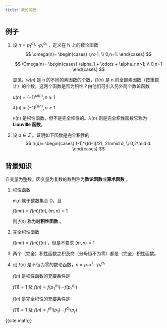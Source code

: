 ```yaml
---
title: 数论函数
---
```


## 例子

1. 设 $n=p_1^{\alpha_1}\cdots p_r^{\alpha_r}$ ，定义在 N 上的数论函数
   $$
   \omega(n)=
   \begin{cases}
   r,n>1; \\
   0,n=1.
   \end{cases}
   $$

   $$
   \Omega(n)=
   \begin{cases}
   \alpha_1 + \cdots + \alpha_r,n>1; \\
   0,n=1
   \end{cases}
   $$

   显见，$w(n)$ 是 n 的不同的素因数的个数，$\Omega(n)$ 是 n 的全部素因数（按重数计）的个数，这两个函数是否为积性？由他们可引入另外两个数论函数

   $\upsilon(n)=(-1)^{\omega(n)},n\ge 1$

   $\lambda(n)=(-1)^{\Omega(n)},n\ge 1$

   $v(n)$ 是积性函数，但不是完全积性的。$\lambda(n)$ 则是完全积性函数它称为 **Liouville 函数**。

2. 设 $d\in Z$ 。证明如下函数是完全积性的
   $$
   h(d)=
   \begin{cases}
   (-1)^{(d-1)/2}, 2\nmid d, \\
   0,2\mid d.
   \end{cases}
   $$
    

## 背景知识

自变量为整数，因变量为复数的数列称为**数论函数**或**算术函数** 。

1. 积性函数

   m,n 属于整数集合 D，且

   $f(mn)=f(m)f(n),(m,n)=1$ 

   则 $f(n)$ 称为时**积性函数** 。
   
2. 完全积性函数

   $f(mn)=f(m)f(n)$ ，但是不要求 $(m,n)=1$

3. 两个（完全）积性函数之积及商（分母恒不为零）都是（完全）积性函数。

4. 设 $f(n)$ 是不恒为零的数论函数，$n=p_1{\alpha^1}\cdots p_r^{\alpha_r}$ 

   $f(n)$ 是积性函数的充要条件是

   $f(1)=1$ 及 $f(n)=f(p_1^{\alpha_1})\cdots f(p_r^{\alpha_r})$

   $f(n)$ 是完全积性的充要条件是 

   $f(1)=1$ 及 $f(n)=f^{\alpha_1}(p_1)\cdots f^{\alpha_r}(p_r)$

   

   



{{site.math}}